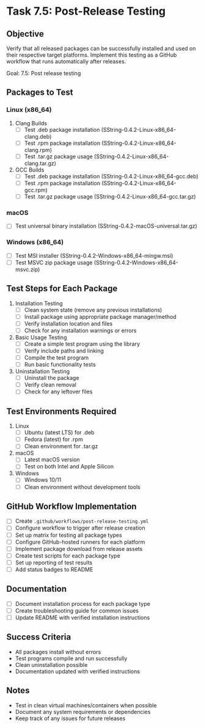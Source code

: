 # Task 7.5: Post-Release Testing

## Objective
Verify that all released packages can be successfully installed and used on their respective target platforms. Implement this testing as a GitHub workflow that runs automatically after releases.

Goal: 7.5: Post release testing

## Packages to Test

### Linux (x86_64)
1. Clang Builds
   - [ ] Test .deb package installation (SString-0.4.2-Linux-x86_64-clang.deb)
   - [ ] Test .rpm package installation (SString-0.4.2-Linux-x86_64-clang.rpm)
   - [ ] Test .tar.gz package usage (SString-0.4.2-Linux-x86_64-clang.tar.gz)

2. GCC Builds
   - [ ] Test .deb package installation (SString-0.4.2-Linux-x86_64-gcc.deb)
   - [ ] Test .rpm package installation (SString-0.4.2-Linux-x86_64-gcc.rpm)
   - [ ] Test .tar.gz package usage (SString-0.4.2-Linux-x86_64-gcc.tar.gz)

### macOS
- [ ] Test universal binary installation (SString-0.4.2-macOS-universal.tar.gz)

### Windows (x86_64)
- [ ] Test MSI installer (SString-0.4.2-Windows-x86_64-mingw.msi)
- [ ] Test MSVC zip package usage (SString-0.4.2-Windows-x86_64-msvc.zip)

## Test Steps for Each Package

1. Installation Testing
   - [ ] Clean system state (remove any previous installations)
   - [ ] Install package using appropriate package manager/method
   - [ ] Verify installation location and files
   - [ ] Check for any installation warnings or errors

2. Basic Usage Testing
   - [ ] Create a simple test program using the library
   - [ ] Verify include paths and linking
   - [ ] Compile the test program
   - [ ] Run basic functionality tests

3. Uninstallation Testing
   - [ ] Uninstall the package
   - [ ] Verify clean removal
   - [ ] Check for any leftover files

## Test Environments Required

1. Linux
   - [ ] Ubuntu (latest LTS) for .deb
   - [ ] Fedora (latest) for .rpm
   - [ ] Clean environment for .tar.gz

2. macOS
   - [ ] Latest macOS version
   - [ ] Test on both Intel and Apple Silicon

3. Windows
   - [ ] Windows 10/11
   - [ ] Clean environment without development tools

## GitHub Workflow Implementation
- [ ] Create `.github/workflows/post-release-testing.yml`
- [ ] Configure workflow to trigger after release creation
- [ ] Set up matrix for testing all package types
- [ ] Configure GitHub-hosted runners for each platform
- [ ] Implement package download from release assets
- [ ] Create test scripts for each package type
- [ ] Set up reporting of test results
- [ ] Add status badges to README

## Documentation
- [ ] Document installation process for each package type
- [ ] Create troubleshooting guide for common issues
- [ ] Update README with verified installation instructions

## Success Criteria
- All packages install without errors
- Test programs compile and run successfully
- Clean uninstallation possible
- Documentation updated with verified instructions

## Notes
- Test in clean virtual machines/containers when possible
- Document any system requirements or dependencies
- Keep track of any issues for future releases
